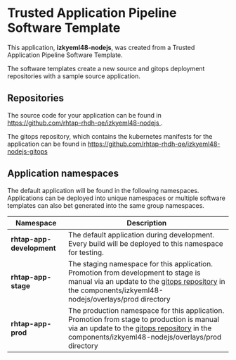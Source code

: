 # Trusted Application Pipeline Software Template

This application, **izkyeml48-nodejs**, was created from a Trusted Application Pipeline Software Template.

The software templates create a new source and gitops deployment repositories with a sample source application. 

## Repositories

The source code for your application can be found in [https://github.com/rhtap-rhdh-qe/izkyeml48-nodejs ](https://github.com/rhtap-rhdh-qe/izkyeml48-nodejs ).
 
The gitops repository, which contains the kubernetes manifests for the application can be found in 
[https://github.com/rhtap-rhdh-qe/izkyeml48-nodejs-gitops ](https://github.com/rhtap-rhdh-qe/izkyeml48-nodejs-gitops ) 

## Application namespaces 

The default application will be found in the following namespaces. Applications can be deployed into unique namespaces or multiple software templates can also bet generated into the same group namespaces.  

|  Namespace   |  Description   |  
| -------- | -------- |   
| **rhtap-app-development** | The default application during development. Every build will be deployed to this namespace for testing. | 
| **rhtap-app-stage** | The staging namespace for this application. Promotion from development to stage is manual via an update to the [gitops repository](https://github.com/rhtap-rhdh-qe/izkyeml48-nodejs-gitops ) in the components/izkyeml48-nodejs/overlays/prod directory |  
| **rhtap-app-prod** | The production namespace for this application. Promotion from stage to production is manual via an update to the [gitops repository](https://github.com/rhtap-rhdh-qe/izkyeml48-nodejs-gitops ) in the components/izkyeml48-nodejs/overlays/prod directory | 